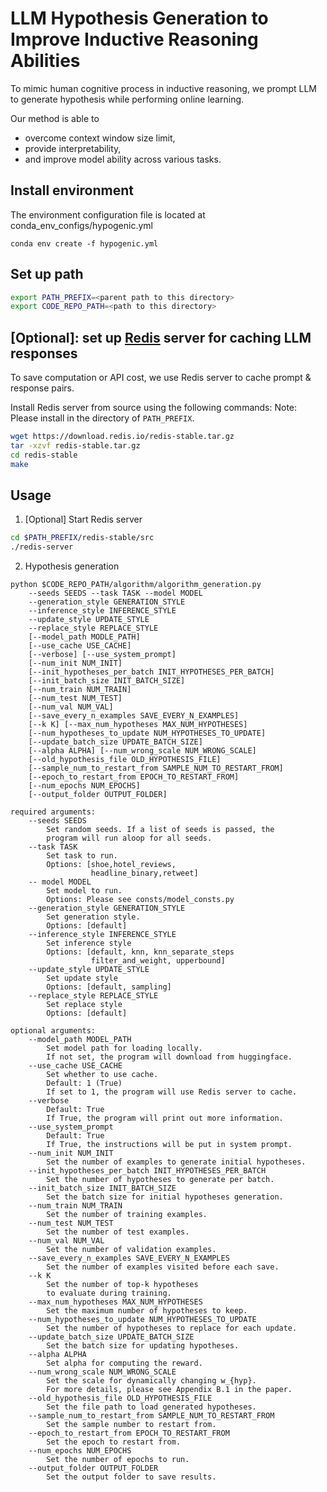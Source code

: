 # LLM Hypothesis Generation to Improve Inductive Reasoning Abilities

To mimic human cognitive process in inductive reasoning, we prompt LLM to generate hypothesis while performing online learning.

Our method is able to
* overcome context window size limit,
* provide interpretability,
* and improve model ability across various tasks.

## Install environment
The environment configuration file is located at conda_env_configs/hypogenic.yml
```
conda env create -f hypogenic.yml
```

## Set up path

```bash
export PATH_PREFIX=<parent path to this directory>
export CODE_REPO_PATH=<path to this directory>
```
## [Optional]: set up [Redis](https://redis.io) server for caching LLM responses
To save computation or API cost, we use Redis server to cache prompt & response pairs.

Install Redis server from source using the following commands:
Note: Please install in the directory of `PATH_PREFIX`.
```bash
wget https://download.redis.io/redis-stable.tar.gz
tar -xzvf redis-stable.tar.gz
cd redis-stable
make
```

## Usage
1. [Optional] Start Redis server
```bash
cd $PATH_PREFIX/redis-stable/src
./redis-server
```
2. Hypothesis generation
```
python $CODE_REPO_PATH/algorithm/algorithm_generation.py  
    --seeds SEEDS --task TASK --model MODEL 
    --generation_style GENERATION_STYLE
    --inference_style INFERENCE_STYLE
    --update_style UPDATE_STYLE
    --replace_style REPLACE_STYLE
    [--model_path MODLE_PATH] 
    [--use_cache USE_CACHE]
    [--verbose] [--use_system_prompt] 
    [--num_init NUM_INIT]
    [--init_hypotheses_per_batch INIT_HYPOTHESES_PER_BATCH]
    [--init_batch_size INIT_BATCH_SIZE] 
    [--num_train NUM_TRAIN] 
    [--num_test NUM_TEST]
    [--num_val NUM_VAL]
    [--save_every_n_examples SAVE_EVERY_N_EXAMPLES]
    [--k K] [--max_num_hypotheses MAX_NUM_HYPOTHESES]
    [--num_hypotheses_to_update NUM_HYPOTHESES_TO_UPDATE]
    [--update_batch_size UPDATE_BATCH_SIZE]
    [--alpha ALPHA] [--num_wrong_scale NUM_WRONG_SCALE]
    [--old_hypothesis_file OLD_HYPOTHESIS_FILE]
    [--sample_num_to_restart_from SAMPLE_NUM_TO_RESTART_FROM]
    [--epoch_to_restart_from EPOCH_TO_RESTART_FROM]
    [--num_epochs NUM_EPOCHS]
    [--output_folder OUTPUT_FOLDER]

required arguments: 
    --seeds SEEDS
        Set random seeds. If a list of seeds is passed, the 
        program will run aloop for all seeds.
    --task TASK
        Set task to run. 
        Options: [shoe,hotel_reviews,
                  headline_binary,retweet]
    -- model MODEL
        Set model to run.
        Options: Please see consts/model_consts.py
    --generation_style GENERATION_STYLE
        Set generation style.
        Options: [default]
    --inference_style INFERENCE_STYLE
        Set inference style
        Options: [default, knn, knn_separate_steps
                  filter_and_weight, upperbound]
    --update_style UPDATE_STYLE
        Set update style
        Options: [default, sampling]
    --replace_style REPLACE_STYLE
        Set replace style
        Options: [default]

optional arguments:
    --model_path MODEL_PATH
        Set model path for loading locally. 
        If not set, the program will download from huggingface. 
    --use_cache USE_CACHE
        Set whether to use cache. 
        Default: 1 (True)
        If set to 1, the program will use Redis server to cache.
    --verbose
        Default: True
        If True, the program will print out more information.
    --use_system_prompt
        Default: True
        If True, the instructions will be put in system prompt.    
    --num_init NUM_INIT
        Set the number of examples to generate initial hypotheses.
    --init_hypotheses_per_batch INIT_HYPOTHESES_PER_BATCH
        Set the number of hypotheses to generate per batch.
    --init_batch_size INIT_BATCH_SIZE
        Set the batch size for initial hypotheses generation.
    --num_train NUM_TRAIN
        Set the number of training examples.
    --num_test NUM_TEST
        Set the number of test examples.
    --num_val NUM_VAL
        Set the number of validation examples.
    --save_every_n_examples SAVE_EVERY_N_EXAMPLES
        Set the number of examples visited before each save.
    --k K
        Set the number of top-k hypotheses 
        to evaluate during training.
    --max_num_hypotheses MAX_NUM_HYPOTHESES
        Set the maximum number of hypotheses to keep.
    --num_hypotheses_to_update NUM_HYPOTHESES_TO_UPDATE
        Set the number of hypotheses to replace for each update.
    --update_batch_size UPDATE_BATCH_SIZE
        Set the batch size for updating hypotheses.
    --alpha ALPHA
        Set alpha for computing the reward.
    --num_wrong_scale NUM_WRONG_SCALE
        Set the scale for dynamically changing w_{hyp}.
        For more details, please see Appendix B.1 in the paper.
    --old_hypothesis_file OLD_HYPOTHESIS_FILE
        Set the file path to load generated hypotheses.
    --sample_num_to_restart_from SAMPLE_NUM_TO_RESTART_FROM
        Set the sample number to restart from.
    --epoch_to_restart_from EPOCH_TO_RESTART_FROM
        Set the epoch to restart from.
    --num_epochs NUM_EPOCHS
        Set the number of epochs to run.
    --output_folder OUTPUT_FOLDER
        Set the output folder to save results.
                               
```
<!-- ## Add your own dataset
1. Add your dataset to `data` directory.
2. Update code accordingly:
    * `code/tasks.py`: define the new task.
    * `code/data_loader.py`: add the data path to load the new data.
    * `code/data_processor.py`: write processor for the new dataset.
    * `code/prompt.py`: add prompt for the new dataset. -->

